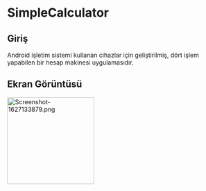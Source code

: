 # SimpleCalculator
## Giriş
Android işletim sistemi kullanan cihazlar için geliştirilmiş, dört işlem yapabilen bir hesap makinesi uygulamasıdır.
## Ekran Görüntüsü
<img src="https://i.ibb.co/g9pKqfH/Screenshot-1627133879.png" alt="Screenshot-1627133879.png" width="200"/>